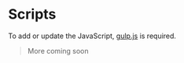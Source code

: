 # Scripts

To add or update the JavaScript, [gulp.js](http://gulpjs.com/) is required.

> More coming soon